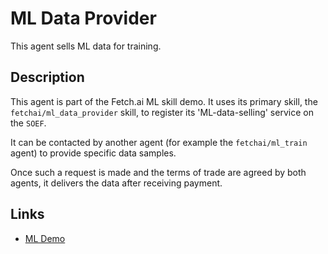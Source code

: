 # ML Data Provider

This agent sells ML data for training.

## Description

This agent is part of the Fetch.ai ML skill demo. It uses its primary skill, the `fetchai/ml_data_provider` skill, to register its 'ML-data-selling' service on the `SOEF`.

It can be contacted by another agent (for example the `fetchai/ml_train` agent) to provide specific data samples.

Once such a request is made and the terms of trade are agreed by both agents, it delivers the data after receiving payment.

## Links

- <a href="https://docs.fetch.ai/aea/ml-skills/" target="_blank">ML Demo</a>
